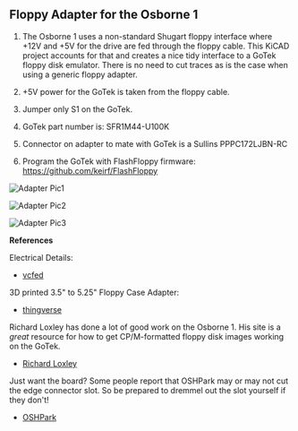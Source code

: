 Floppy Adapter for the Osborne 1
--------------------------------

1. The Osborne 1 uses a non-standard Shugart floppy interface where +12V and +5V for the drive are
fed through the floppy cable.  This KiCAD project accounts for that and creates a nice tidy 
interface to a GoTek floppy disk emulator.  There is no need to cut traces as is the case when using a 
generic floppy adapter.

2. +5V power for the GoTek is taken from the floppy cable.

3. Jumper only S1 on the GoTek.

4. GoTek part number is: SFR1M44-U100K

5. Connector on adapter to mate with GoTek is a Sullins PPPC172LJBN-RC

6. Program the GoTek with FlashFloppy firmware:  https://github.com/keirf/FlashFloppy

![Adapter Pic1](https://vissernet.ca/picture_library/FloppyAdapter_V1.1.png)

![Adapter Pic2](https://vissernet.ca/picture_library/FloppyAdapter_01.png)

![Adapter Pic3](https://vissernet.ca/picture_library/FloppyAdapter_02.png)

**References**

Electrical Details:

* [vcfed](http://www.vcfed.org/forum/showthread.php?56999-Osborne-1-Gotek-Floppy-Emulator-SUCCESS!)

3D printed 3.5" to 5.25" Floppy Case Adapter:

* [thingverse](https://www.thingiverse.com/thing:2217061)

Richard Loxley has done a lot of good work on the Osborne 1.  His site is a *great* resource for
how to get CP/M-formatted floppy disk images working on the GoTek.

* [Richard Loxley](https://www.richardloxley.com/2018/03/30/retro-challenge-2018-04/)

Just want the board?  Some people report that OSHPark may or may not cut the edge connector slot.  So be prepared to dremmel out the slot yourself if they don't!

* [OSHPark](https://oshpark.com/shared_projects/k4YXJYxn)
